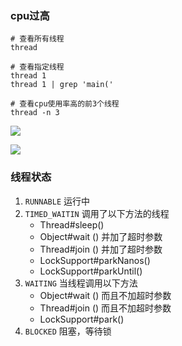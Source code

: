 ### cpu过高

```shell
# 查看所有线程
thread

# 查看指定线程
thread 1
thread 1 | grep 'main('

# 查看cpu使用率高的前3个线程
thread -n 3
```

![](images/thread.png)

![](images/thread-id.png)

### 线程状态

1. `RUNNABLE` 运行中
2. `TIMED_WAITIN` 调用了以下方法的线程
    - Thread#sleep()
    - Object#wait () 并加了超时参数
    - Thread#join () 并加了超时参数
    - LockSupport#parkNanos()
    - LockSupport#parkUntil()
2. `WAITING` 当线程调用以下方法
    - Object#wait () 而且不加超时参数
    - Thread#join () 而且不加超时参数
    - LockSupport#park()
3. `BLOCKED` 阻塞，等待锁